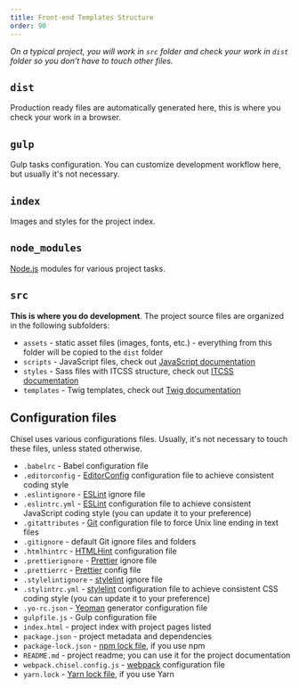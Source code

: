 ```yaml
---
title: Front-end Templates Structure
order: 90
---
```


*On a typical project, you will work in `src` folder and check your work in `dist` folder so you don’t have to touch other files.*

## `dist`
Production ready files are automatically generated here, this is where you check your work in a browser.

## `gulp`
Gulp tasks configuration. You can customize development workflow here, but usually it's not necessary.

## `index`
Images and styles for the project index. 

## `node_modules`
[Node.js](https://nodejs.org/) modules for various project tasks.

## `src`
**This is where you do development**. The project source files are organized in the following subfolders:

- `assets` - static asset files (images, fonts, etc.) - everything from this folder will be copied to the `dist` folder
- `scripts` - JavaScript files, check out [JavaScript documentation](/docs/development/javascript/)
- `styles` - Sass files with ITCSS structure, check out [ITCSS documentation](/docs/development/itcss/)
- `templates` - Twig templates, check out [Twig documentation](/docs/development/twig/)

## Configuration files
Chisel uses various configurations files. Usually, it's not necessary to touch these files, unless stated otherwise.

- `.babelrc` - Babel configuration file
- `.editorconfig` - [EditorConfig](http://editorconfig.org/) configuration file to achieve consistent coding style
- `.eslintignore` - [ESLint](http://eslint.org/) ignore file
- `.eslintrc.yml` - [ESLint](http://eslint.org/) configuration file to achieve consistent JavaScript coding style (you can update it to your preference)
- `.gitattributes` - [Git](http://git-scm.com/) configuration file to force Unix line ending in text files
- `.gitignore` - default Git ignore files and folders
- `.htmlhintrc` - [HTMLHint](https://github.com/yaniswang/HTMLHint) configuration file
- `.prettierignore` - [Prettier](https://prettier.io/) ignore file
- `.prettierrc` - [Prettier](https://prettier.io/) config file
- `.stylelintignore` - [stylelint](http://stylelint.io/) ignore file
- `.stylintrc.yml` - [stylelint](http://stylelint.io/) configuration file to achieve consistent CSS coding style (you can update it to your preference)
- `.yo-rc.json` - [Yeoman](http://yeoman.io/) generator configuration file
- `gulpfile.js` - Gulp configuration file
- `index.html` - project index with project pages listed
- `package.json` - project metadata and dependencies
- `package-lock.json` - [npm lock file](https://docs.npmjs.com/files/package-locks), if you use npm
- `README.md` - project readme; you can use it for the project documentation
- `webpack.chisel.config.js` - [webpack](https://webpack.js.org/) configuration file
- `yarn.lock` - [Yarn lock file](https://yarnpkg.com/lang/en/docs/yarn-lock/), if you use Yarn


